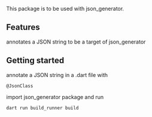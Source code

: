 <!--
This README describes the package. If you publish this package to pub.dev,
this README's contents appear on the landing page for your package.

For information about how to write a good package README, see the guide for
[writing package pages](https://dart.dev/guides/libraries/writing-package-pages).

For general information about developing packages, see the Dart guide for
[creating packages](https://dart.dev/guides/libraries/create-library-packages)
and the Flutter guide for
[developing packages and plugins](https://flutter.dev/developing-packages).
-->

This package is to be used with json_generator.

## Features

annotates a JSON string to be a target of json_generator


## Getting started

annotate a JSON string in a .dart file with

    @JsonClass

import json_generator package and run 

    dart run build_runner build
